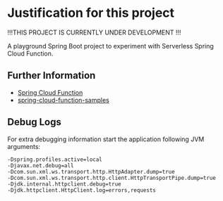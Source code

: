 # Justification for this project

!!!THIS PROJECT IS CURRENTLY UNDER DEVELOPMENT !!!

A playground Spring Boot project to experiment with Serverless Spring Cloud Function.

## Further Information

- [Spring Cloud Function](https://spring.io/projects/spring-cloud-function)
- [spring-cloud-function-samples](https://spring.io/projects/spring-cloud-function)


## Debug Logs

For extra debugging information start the application following JVM arguments:

```
-Dspring.profiles.active=local
-Djavax.net.debug=all
-Dcom.sun.xml.ws.transport.http.HttpAdapter.dump=true
-Dcom.sun.xml.ws.transport.http.client.HttpTransportPipe.dump=true
-Djdk.internal.httpclient.debug=true
-Djdk.httpclient.HttpClient.log=errors,requests
```
